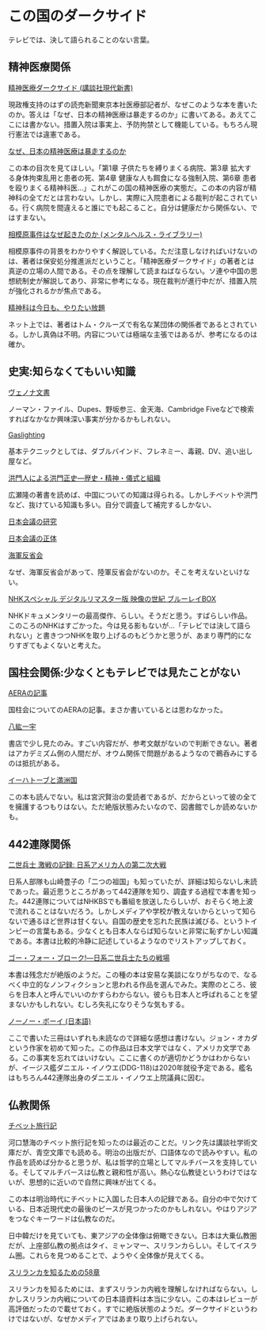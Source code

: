 # この国のダークサイド

テレビでは、決して語られることのない言葉。

## 精神医療関係

[精神医療ダークサイド (講談社現代新書)](https://www.amazon.co.jp/%E7%B2%BE%E7%A5%9E%E5%8C%BB%E7%99%82%E3%83%80%E3%83%BC%E3%82%AF%E3%82%B5%E3%82%A4%E3%83%89-%E8%AC%9B%E8%AB%87%E7%A4%BE%E7%8F%BE%E4%BB%A3%E6%96%B0%E6%9B%B8-%E4%BD%90%E8%97%A4-%E5%85%89%E5%B1%95/dp/4062882310/ref=sr_1_1?__mk_ja_JP=%E3%82%AB%E3%82%BF%E3%82%AB%E3%83%8A&crid=2QI1BLP91J5WK&keywords=%E7%B2%BE%E7%A5%9E%E5%8C%BB%E7%99%82%E3%83%80%E3%83%BC%E3%82%AF%E3%82%B5%E3%82%A4%E3%83%89&qid=1572768612&s=books&sprefix=%E7%B2%BE%E7%A5%9E%E5%8C%BB%E7%99%82%2Cstripbooks%2C355&sr=1-1)

現政権支持のはずの読売新聞東京本社医療部記者が、なぜこのような本を書いたのか。答えは「なぜ、日本の精神医療は暴走するのか」に書いてある。あえてここには書かない。措置入院は事実上、予防拘禁として機能している。もちろん現行憲法では違憲である。

[なぜ、日本の精神医療は暴走するのか](https://www.amazon.co.jp/%E3%81%AA%E3%81%9C%E3%80%81%E6%97%A5%E6%9C%AC%E3%81%AE%E7%B2%BE%E7%A5%9E%E5%8C%BB%E7%99%82%E3%81%AF%E6%9A%B4%E8%B5%B0%E3%81%99%E3%82%8B%E3%81%AE%E3%81%8B-%E4%BD%90%E8%97%A4-%E5%85%89%E5%B1%95/dp/4065141729/ref=sr_1_2?__mk_ja_JP=%E3%82%AB%E3%82%BF%E3%82%AB%E3%83%8A&crid=2QI1BLP91J5WK&keywords=%E7%B2%BE%E7%A5%9E%E5%8C%BB%E7%99%82%E3%83%80%E3%83%BC%E3%82%AF%E3%82%B5%E3%82%A4%E3%83%89&qid=1572768612&s=books&sprefix=%E7%B2%BE%E7%A5%9E%E5%8C%BB%E7%99%82%2Cstripbooks%2C355&sr=1-2)

この本の目次を見てほしい。「第1章 子供たちを縛りまくる病院、第3章 拡大する身体拘束乱用と患者の死、第4章 健康な人も餌食になる強制入院、第6章 患者を殴りまくる精神科医…」これがこの国の精神医療の実態だ。この本の内容が精神科の全てだとは言わない。しかし、実際に入院患者による裁判が起こされている。行く病院を間違えると誰にでも起こること。自分は健康だから関係ない、ではすまない。

[相模原事件はなぜ起きたのか (メンタルヘルス・ライブラリー)](https://www.amazon.co.jp/%E7%9B%B8%E6%A8%A1%E5%8E%9F%E4%BA%8B%E4%BB%B6%E3%81%AF%E3%81%AA%E3%81%9C%E8%B5%B7%E3%81%8D%E3%81%9F%E3%81%AE%E3%81%8B-%E3%83%A1%E3%83%B3%E3%82%BF%E3%83%AB%E3%83%98%E3%83%AB%E3%82%B9%E3%83%BB%E3%83%A9%E3%82%A4%E3%83%96%E3%83%A9%E3%83%AA%E3%83%BC-%E4%BA%95%E5%8E%9F-%E8%A3%95/dp/482650683X/ref=sr_1_9?__mk_ja_JP=%E3%82%AB%E3%82%BF%E3%82%AB%E3%83%8A&crid=3GWTYCZ3JXT34&keywords=%E7%9B%B8%E6%A8%A1%E5%8E%9F%E4%BA%8B%E4%BB%B6&qid=1572768971&s=books&sprefix=%E7%9B%B8%E6%A8%A1%E5%8E%9F%2Cstripbooks%2C340&sr=1-9)

相模原事件の背景をわかりやすく解説している。ただ注意しなければいけないのは、著者は保安処分推進派だということ。「精神医療ダークサイド」の著者とは真逆の立場の人間である。その点を理解して読まねばならない。ソ連や中国の思想統制史が解説してあり、非常に参考になる。現在裁判が進行中だが、措置入院が強化されるかが焦点である。

[精神科は今日も、やりたい放題](https://www.amazon.co.jp/%E7%B2%BE%E7%A5%9E%E7%A7%91%E3%81%AF%E4%BB%8A%E6%97%A5%E3%82%82%E3%80%81%E3%82%84%E3%82%8A%E3%81%9F%E3%81%84%E6%94%BE%E9%A1%8C-%E5%8C%BB%E8%80%85%E3%81%8C%E6%95%99%E3%81%88%E3%82%8B%E3%80%81%E9%81%8E%E6%BF%80%E3%81%AA%E3%81%8C%E3%82%89%E3%82%82%E5%A4%A7%E5%88%87%E3%81%AA%E8%A9%B1-PHP%E6%96%87%E5%BA%AB-%E5%86%85%E6%B5%B7-%E8%81%A1/dp/4569768504/ref=sr_1_1?__mk_ja_JP=%E3%82%AB%E3%82%BF%E3%82%AB%E3%83%8A&crid=1I95S9AEBTGV9&keywords=%E7%B2%BE%E7%A5%9E%E7%A7%91%E5%8C%BB%E3%81%AF%E4%BB%8A%E6%97%A5%E3%82%82%E3%82%84%E3%82%8A%E3%81%9F%E3%81%84%E6%94%BE%E9%A1%8C&qid=1572769097&s=books&sprefix=%E7%B2%BE%E7%A5%9E%E7%A7%91%E5%8C%BB%2Cstripbooks%2C380&sr=1-1)

ネット上では、著者はトム・クルーズで有名な某団体の関係者であるとされている。しかし真偽は不明。内容については極端な主張ではあるが、参考になるのは確か。

## 史実:知らなくてもいい知識

[ヴェノナ文書](https://www.amazon.co.jp/%E3%83%B4%E3%82%A7%E3%83%8E%E3%83%8A-%E8%A7%A3%E8%AA%AD%E3%81%95%E3%82%8C%E3%81%9F%E3%82%BD%E9%80%A3%E3%81%AE%E6%9A%97%E5%8F%B7%E3%81%A8%E3%82%B9%E3%83%91%E3%82%A4%E6%B4%BB%E5%8B%95-%E3%82%B8%E3%83%A7%E3%83%B3%E3%83%BB%E3%82%A2%E3%83%BC%E3%83%AB%E3%83%BB%E3%83%98%E3%82%A4%E3%83%B3%E3%82%BA/dp/4594083072/ref=sr_1_1?__mk_ja_JP=%E3%82%AB%E3%82%BF%E3%82%AB%E3%83%8A&crid=QZ7PVKHTMIW3&keywords=%E3%83%B4%E3%82%A7%E3%83%8E%E3%83%8A%E6%96%87%E6%9B%B8&qid=1572769185&s=books&sprefix=%E3%83%B4%E3%82%A7%E3%83%8E%E3%83%8A%2Cstripbooks%2C323&sr=1-1)

ノーマン・ファイル、Dupes、野坂参三、金天海、Cambridge Fiveなどで検索すればなかなか興味深い事実が分かるかもしれない。

[Gaslighting](https://www.amazon.co.jp/Gaslighting-Drive-Your-Enemies-Crazy/dp/1559501138)

基本テクニックとしては、ダブルバインド、フレネミー、毒親、DV、追い出し屋など。

[洪門人による洪門正史―歴史・精神・儀式と組織](https://www.amazon.co.jp/%E6%B4%AA%E9%96%80%E4%BA%BA%E3%81%AB%E3%82%88%E3%82%8B%E6%B4%AA%E9%96%80%E6%AD%A3%E5%8F%B2%E2%80%95%E6%AD%B4%E5%8F%B2%E3%83%BB%E7%B2%BE%E7%A5%9E%E3%83%BB%E5%84%80%E5%BC%8F%E3%81%A8%E7%B5%84%E7%B9%94-%E5%AE%89%E9%83%A8-%E8%8B%B1%E6%A8%B9/dp/476465105X/ref=sr_1_2?__mk_ja_JP=%E3%82%AB%E3%82%BF%E3%82%AB%E3%83%8A&keywords=%E6%B4%AA%E9%96%80&qid=1572769703&s=books&sr=1-2)

広瀬隆の著書を読めば、中国についての知識は得られる。しかしチベットや洪門など、抜けている知識も多い。自分で調査して補完するしかない、

[日本会議の研究](https://www.amazon.co.jp/%E6%97%A5%E6%9C%AC%E4%BC%9A%E8%AD%B0%E3%81%AE%E7%A0%94%E7%A9%B6-%E6%89%B6%E6%A1%91%E7%A4%BE%E6%96%B0%E6%9B%B8-%E8%8F%85%E9%87%8E-%E5%AE%8C/dp/4594074766)

[日本会議の正体](https://www.amazon.co.jp/%E6%97%A5%E6%9C%AC%E4%BC%9A%E8%AD%B0%E3%81%AE%E6%AD%A3%E4%BD%93-%E5%B9%B3%E5%87%A1%E7%A4%BE%E6%96%B0%E6%9B%B8-%E9%9D%92%E6%9C%A8%E7%90%86/dp/458285818X/ref=pd_bxgy_14_img_2/357-9230856-5844050?_encoding=UTF8&pd_rd_i=458285818X&pd_rd_r=e1a19b93-53c8-43ff-864d-6d038cf71344&pd_rd_w=ESsVD&pd_rd_wg=8z0JN&pf_rd_p=b25bd748-082b-4f2a-b724-125316a35a9c&pf_rd_r=GTQDX6CM9T70AKSTT1SY&psc=1&refRID=GTQDX6CM9T70AKSTT1SY)

[海軍反省会](https://www.amazon.co.jp/%E8%A8%BC%E8%A8%80%E9%8C%B2-%E6%B5%B7%E8%BB%8D%E5%8F%8D%E7%9C%81%E4%BC%9A-%E6%88%B8%E9%AB%98-%E4%B8%80%E6%88%90/dp/4569709702)

なぜ、海軍反省会があって、陸軍反省会がないのか。そこを考えないといけない。

[NHKスペシャル デジタルリマスター版 映像の世紀 ブルーレイBOX](https://www.amazon.co.jp/NHK%E3%82%B9%E3%83%9A%E3%82%B7%E3%83%A3%E3%83%AB-%E3%83%87%E3%82%B8%E3%82%BF%E3%83%AB%E3%83%AA%E3%83%9E%E3%82%B9%E3%82%BF%E3%83%BC%E7%89%88-%E6%98%A0%E5%83%8F%E3%81%AE%E4%B8%96%E7%B4%80-%E3%83%96%E3%83%AB%E3%83%BC%E3%83%AC%E3%82%A4BOX-Blu-ray/dp/B015GLC4P6/ref=sr_1_3?__mk_ja_JP=%E3%82%AB%E3%82%BF%E3%82%AB%E3%83%8A&keywords=%E6%98%A0%E5%83%8F%E3%81%AE%E4%B8%96%E7%B4%80&qid=1572774015&s=dvd&sr=1-3)

NHKドキュメンタリーの最高傑作、らしい。そうだと思う。すばらしい作品。このころのNHKはすごかった。今は見る影もないが…「テレビでは決して語られない」と書きつつNHKを取り上げるのもどうかと思うが、あまり専門的になりすぎてもよくないと考えた。

## 国柱会関係:少なくともテレビでは見たことがない

[AERAの記事](https://dot.asahi.com/aera/2017050200020.html)

国柱会についてのAERAの記事。まさか書いているとは思わなかった。

[八紘一宇 ](https://www.amazon.co.jp/%E5%85%AB%E7%B4%98%E4%B8%80%E5%AE%87-%E6%97%A5%E6%9C%AC%E5%85%A8%E4%BD%93%E3%82%92%E7%AA%81%E3%81%8D%E5%8B%95%E3%81%8B%E3%81%97%E3%81%9F%E5%AE%97%E6%95%99%E6%80%9D%E6%83%B3%E3%81%AE%E6%AD%A3%E4%BD%93-%E5%B9%BB%E5%86%AC%E8%88%8E%E6%96%B0%E6%9B%B8-%E5%B3%B6%E7%94%B0-%E8%A3%95%E5%B7%B3/dp/4344983831)

書店で少し見たのみ。すごい内容だが、参考文献がないので判断できない。著者はアカデミズム側の人間だが、オウム関係で問題があるようなので鵜呑みにするのは抵抗がある。


[イーハトーブと満洲国](https://www.amazon.co.jp/%E3%82%A4%E3%83%BC%E3%83%8F%E3%83%88%E3%83%BC%E3%83%96%E3%81%A8%E6%BA%80%E6%B4%B2%E5%9B%BD%E2%80%95%E5%AE%AE%E6%B2%A2%E8%B3%A2%E6%B2%BB%E3%81%A8%E7%9F%B3%E5%8E%9F%E8%8E%9E%E7%88%BE%E3%81%8C%E6%8F%8F%E3%81%84%E3%81%9F%E7%90%86%E6%83%B3%E9%83%B7-%E5%AE%AE%E4%B8%8B-%E9%9A%86%E4%BA%8C/dp/456969246X)

この本も読んでない。私は宮沢賢治の愛読者であるが、だからといって彼の全てを擁護するつもりはない。ただ絶版状態みたいなので、図書館でしか読めないかも。

## 442連隊関係

[二世兵士 激戦の記録: 日系アメリカ人の第二次大戦](https://www.amazon.co.jp/%E4%BA%8C%E4%B8%96%E5%85%B5%E5%A3%AB-%E6%BF%80%E6%88%A6%E3%81%AE%E8%A8%98%E9%8C%B2-%E6%97%A5%E7%B3%BB%E3%82%A2%E3%83%A1%E3%83%AA%E3%82%AB%E4%BA%BA%E3%81%AE%E7%AC%AC%E4%BA%8C%E6%AC%A1%E5%A4%A7%E6%88%A6-%E6%9F%B3%E7%94%B0-%E7%94%B1%E7%B4%80%E5%AD%90/dp/4106104792/ref=pd_aw_sbs_14_1/355-6134826-4980900?_encoding=UTF8&pd_rd_i=4106104792&pd_rd_r=0d0e0b6b-3192-4426-97b5-a0f6786d4bed&pd_rd_w=ZmthD&pd_rd_wg=koJH9&pf_rd_p=bff3a3a6-0f6e-4187-bd60-25e75d4c1c8f&pf_rd_r=Q8K43TATBSYY580J451R&psc=1&refRID=Q8K43TATBSYY580J451R)

日系人部隊も山崎豊子の「二つの祖国」も知っていたが、詳細は知らないし未読であった。最近思うところがあって442連隊を知り、調査する過程で本書を知った。442連隊についてはNHKBSでも番組を放送したらしいが、おそらく地上波で流れることはないだろう。しかしメディアや学校が教えないからといって知らないで通るほど世界は甘くない。自国の歴史を忘れた民族は滅びる、というトインビーの言葉もある。少なくとも日本人ならば知らないと非常に恥ずかしい知識である。本書は比較的冷静に記述しているようなのでリストアップしておく。

[ゴー・フォー・ブローク!―日系二世兵士たちの戦場](https://www.amazon.co.jp/%E3%82%B4%E3%83%BC%E3%83%BB%E3%83%95%E3%82%A9%E3%83%BC%E3%83%BB%E3%83%96%E3%83%AD%E3%83%BC%E3%82%AF-%E2%80%95%E6%97%A5%E7%B3%BB%E4%BA%8C%E4%B8%96%E5%85%B5%E5%A3%AB%E3%81%9F%E3%81%A1%E3%81%AE%E6%88%A6%E5%A0%B4-%E6%B8%A1%E8%BE%BA-%E6%AD%A3%E6%B8%85/dp/4769810946/ref=tmm_hrd_swatch_0?_encoding=UTF8&qid=1591078698&sr=1-1)

本書は残念だが絶版のようだ。この種の本は安易な美談になりがちなので、なるべく中立的なノンフィクションと思われる作品を選んでみた。実際のところ、彼らを日本人と呼んでいいのかすらわからない。彼らも日本人と呼ばれることを望まないかもしれない。むしろ失礼になりそうな気もする。

[ノーノー・ボーイ (日本語)](https://www.amazon.co.jp/%E3%83%8E%E3%83%BC%E3%83%8E%E3%83%BC%E3%83%BB%E3%83%9C%E3%83%BC%E3%82%A4-%E3%82%B8%E3%83%A7%E3%83%B3-%E3%82%AA%E3%82%AB%E3%83%80/dp/4845114925/ref=pd_aw_sbs_14_5/355-6134826-4980900?_encoding=UTF8&pd_rd_i=4845114925&pd_rd_r=3437aa61-f6ed-47e8-9544-5f9d0a6b5ea2&pd_rd_w=vaelN&pd_rd_wg=mY7JK&pf_rd_p=bff3a3a6-0f6e-4187-bd60-25e75d4c1c8f&pf_rd_r=11323PQJKPA3QH4QY6SP&psc=1&refRID=11323PQJKPA3QH4QY6SP)

ここで書いた三冊はいずれも未読なので詳細な感想は書けない。ジョン・オカダという作家を初めて知った。この作品は日本文学ではなく、アメリカ文学である。この事実を忘れてはいけない。ここに書くのが適切かどうかはわからないが、イージス艦ダニエル・イノウエ(DDG-118)は2020年就役予定である。艦名はもちろん442連隊出身のダニエル・イノウエ上院議員に因む。

## 仏教関係

[チベット旅行記](https://www.amazon.co.jp/%E3%83%81%E3%83%99%E3%83%83%E3%83%88%E6%97%85%E8%A1%8C%E8%A8%98-%E4%B8%8A-%E8%AC%9B%E8%AB%87%E7%A4%BE%E5%AD%A6%E8%A1%93%E6%96%87%E5%BA%AB-%E6%B2%B3%E5%8F%A3-%E6%85%A7%E6%B5%B7/dp/4062922789/ref=bmx_2?pd_rd_w=Gji3F&pf_rd_p=5b2fcbac-cc55-46cb-87d4-fb78735dd12b&pf_rd_r=5PWMHDWKNMHHKGQ0XAMY&pd_rd_r=a72e2dd5-ddc1-4372-a3e7-dcaa30c67de5&pd_rd_wg=D5oR0&pd_rd_i=4062922789&psc=1)

河口慧海のチベット旅行記を知ったのは最近のことだ。リンク先は講談社学術文庫だが、青空文庫でも読める。明治の出版だが、口語体なので読みやすい。私の作品を読めば分かると思うが、私は哲学的立場としてマルチバースを支持している。そしてマルチバースは仏教と親和性が高い。熱心な仏教徒というわけではないが、思想的に近いので自然に興味が出てくる。

この本は明治時代にチベットに入国した日本人の記録である。自分の中で欠けている、日本近現代史の最後のピースが見つかったのかもしれない。やはりアジアをつなぐキーワードは仏教なのだ。

日中韓だけを見ていても、東アジアの全体像は俯瞰できない。日本は大乗仏教圏だが、上座部仏教の拠点はタイ、ミャンマー、スリランカらしい。そしてイスラム圏。これらを見つめることで、ようやく全体像が見えてくる。

[スリランカを知るための58章](https://www.amazon.co.jp/%E3%82%B9%E3%83%AA%E3%83%A9%E3%83%B3%E3%82%AB%E3%82%92%E7%9F%A5%E3%82%8B%E3%81%9F%E3%82%81%E3%81%AE58%E7%AB%A0-%E3%82%A8%E3%83%AA%E3%82%A2%E3%82%B9%E3%82%BF%E3%83%87%E3%82%A3%E3%83%BC%E3%82%BA117-%E3%82%A8%E3%83%AA%E3%82%A2%E3%83%BB%E3%82%B9%E3%82%BF%E3%83%87%E3%82%A3%E3%83%BC%E3%82%BA-%E6%9D%89%E6%9C%AC-%E8%89%AF%E7%94%B7/dp/4750337900)

スリランカを知るためには、まずスリランカ内戦を理解しなければならない。しかしスリランカ内戦についての日本語資料は本当に少ない。この本はレビューが高評価だったので載せておく。すでに絶版状態のようだ。ダークサイドというわけではないが、なぜかメディアではあまり取り上げられない。

